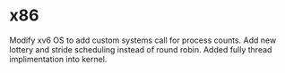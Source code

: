 # x86
Modify xv6 OS to add custom systems call for process counts. Add new lottery and stride scheduling instead of round robin. Added fully thread implimentation into kernel.   
